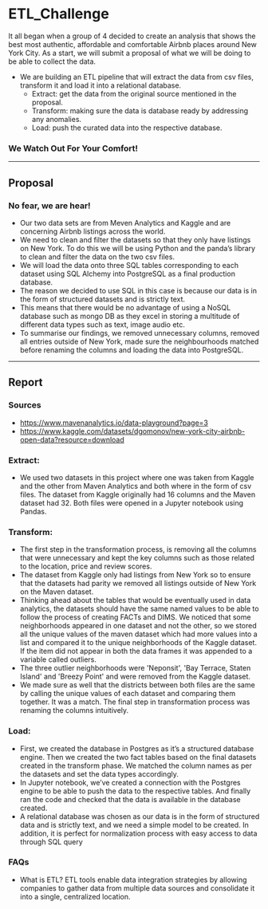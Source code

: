 # ETL_Challenge
It all began when a group of 4 decided to create an analysis that shows the best most authentic, affordable and comfortable Airbnb places around New York City. As a start, we will submit a proposal of what we will be doing to be able to collect the data.
* We are building an ETL pipeline that will extract the data from csv files, transform it and load it into a relational database.
  * Extract: get the data from the original source mentioned in the proposal.
  * Transform: making sure the data is database ready by addressing any anomalies.
  * Load: push the curated data into the respective database.
### We Watch Out For Your Comfort!
-------------------------------------------------------------
## Proposal
### No fear, we are hear!
* Our two data sets are from Meven Analytics and Kaggle and are concerning Airbnb listings across the world.
* We need to clean and filter the datasets so that they only have listings on New York. To do this we will be using Python and the panda’s library to clean and filter the data on the two csv files.
* We will load the data onto three SQL tables corresponding to each dataset using SQL Alchemy into PostgreSQL as a final production database.
* The reason we decided to use SQL in this case is because our data is in the form of structured datasets and is strictly text.
* This means that there would be no advantage of using a NoSQL database such as mongo DB as they excel in storing a multitude of different data types such as text, image audio etc.
* To summarise our findings, we removed unnecessary columns, removed all entries outside of New York, made sure the neighbourhoods matched before renaming the columns and loading the data into PostgreSQL.
-------------------------------------------------------------
## Report
### Sources
* https://www.mavenanalytics.io/data-playground?page=3
* https://www.kaggle.com/datasets/dgomonov/new-york-city-airbnb-open-data?resource=download

### Extract:
* We used two datasets in this project where one was taken from Kaggle and the other from Maven Analytics and both where in the form of csv files. The dataset from Kaggle originally had 16 columns and the Maven dataset had 32. Both files were opened in a Jupyter notebook using Pandas.

### Transform:
* The first step in the transformation process, is removing all the columns that were unnecessary and kept the key columns such as those related to the location, price and review scores.
* The dataset from Kaggle only had listings from New York so to ensure that the datasets had parity we removed all listings outside of New York on the Maven dataset.
* Thinking ahead about the tables that would be eventually used in data analytics, the datasets should have the same named values to be able to follow the process of creating FACTs and DIMS. We noticed that some neighborhoods appeared in one dataset and not the other, so we stored all the unique values of the maven dataset which had more values into a list and compared it to the unique neighborhoods of the Kaggle dataset. If the item did not appear in both the data frames it was appended to a variable called outliers.
* The three outlier neighborhoods were 'Neponsit', 'Bay Terrace, Staten Island' and 'Breezy Point' and were removed from the Kaggle dataset.
* We made sure as well that the districts between both files are the same by calling the unique values of each dataset and comparing them together. It was a match. The final step in transformation process was renaming the columns intuitively.

### Load:
* First, we created the database in Postgres as it’s a structured database engine. Then we created the two fact tables based on the final datasets created in the transform phase. We matched the column names as per the datasets and set the data types accordingly. 
* In Jupyter notebook, we’ve created a connection with the Postgres engine to be able to push the data to the respective tables. And finally ran the code and checked that the data is available in the database created.
* A relational database was chosen as our data is in the form of structured data and is strictly text, and we need a simple model to be created. In addition, it is perfect for normalization process with easy access to data through SQL query

### FAQs
* What is ETL? ETL tools enable data integration strategies by allowing companies to gather data from multiple data sources and consolidate it into a single, centralized location.
